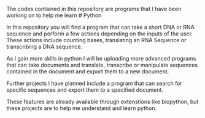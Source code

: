 The codes contained in this repository are programs that I have been working on to help me learn # Python

In this repository you will find a program that can take a short DNA or RNA sequence and perform a few actions depending 
on the inputs of the user. These actions include counting bases, translating an RNA Sequence or transcribing a DNA sequence. 

As I gain more skills in python I will be uploading more advanced programs that can take documents and translate, transcribe or manipulate 
sequences contained in the document and export them to a new document. 

Further projects I have planned include a program that can search for specific sequences and export them to a specified document. 

These features are already available through extenstions like biopython, but these projects are to help me understand and learn python.
